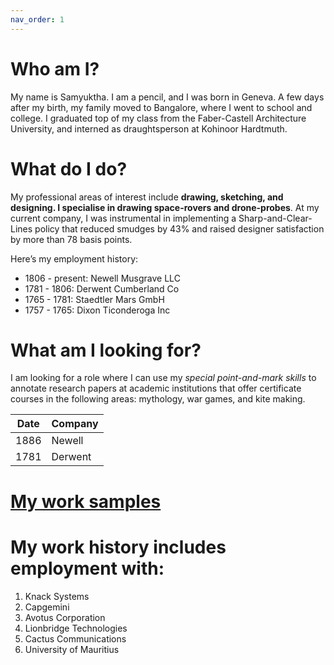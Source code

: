 ```yaml
---
nav_order: 1
---
```



# Who am I?

My name is Samyuktha. I am a pencil, and I was born in Geneva. A few days after my birth, my family moved to Bangalore, where I went to school and college. I graduated top of my class from the Faber-Castell Architecture University, and interned as draughtsperson at Kohinoor Hardtmuth.

# What do I do?
My professional areas of interest include **drawing, sketching, and designing. I specialise in drawing space-rovers and drone-probes**.
At my current company, I was instrumental in implementing a Sharp-and-Clear-Lines policy that reduced smudges by 43% and raised designer satisfaction by more than 78 basis points.

Here’s my employment history:
- 1806 - present: Newell Musgrave LLC
- 1781 - 1806: Derwent Cumberland Co
- 1765 - 1781: Staedtler Mars GmbH
- 1757 - 1765: Dixon Ticonderoga Inc

# What am I looking for?

I am looking for a role where I can use my _special point-and-mark skills_ to annotate research papers at academic institutions that offer certificate courses in the following areas: mythology, war games, and kite making.

| Date  | Company |
| ------------- | ------------- |
| 1886  | Newell  |
| 1781  | Derwent  |

# [My work samples](www.awandererspostcards.com)

# My work history includes employment with:

1. Knack Systems
2. Capgemini
3. Avotus Corporation
4. Lionbridge Technologies
5. Cactus Communications
6. University of Mauritius
